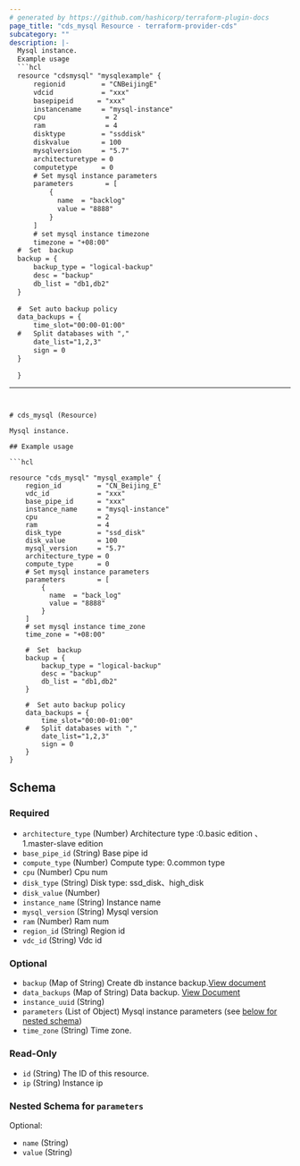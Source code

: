 ```yaml
---
# generated by https://github.com/hashicorp/terraform-plugin-docs
page_title: "cds_mysql Resource - terraform-provider-cds"
subcategory: ""
description: |-
  Mysql instance.
  Example usage
  ```hcl
  resource "cdsmysql" "mysqlexample" {
      regionid         = "CNBeijingE"
      vdcid            = "xxx"
      basepipeid      = "xxx"
      instancename     = "mysql-instance"
      cpu               = 2
      ram               = 4
      disktype         = "ssddisk"
      diskvalue        = 100
      mysqlversion     = "5.7"
      architecturetype = 0
      computetype      = 0
      # Set mysql instance parameters
      parameters        = [
          {
            name  = "backlog"
            value = "8888"
          }
      ]
      # set mysql instance timezone
      timezone = "+08:00"
  #  Set  backup
  backup = {
      backup_type = "logical-backup"
      desc = "backup"
      db_list = "db1,db2"
  }
  
  #  Set auto backup policy
  data_backups = {
      time_slot="00:00-01:00"
  #   Split databases with ","
      date_list="1,2,3"
      sign = 0
  }
  
  }
  ```
---
```


# cds_mysql (Resource)

Mysql instance.

## Example usage

```hcl

resource "cds_mysql" "mysql_example" {
    region_id         = "CN_Beijing_E"
    vdc_id            = "xxx"
    base_pipe_id      = "xxx"
    instance_name     = "mysql-instance"
    cpu               = 2
    ram               = 4
    disk_type         = "ssd_disk"
    disk_value        = 100
    mysql_version     = "5.7"
    architecture_type = 0
    compute_type      = 0
    # Set mysql instance parameters
    parameters        = [
        {
          name  = "back_log"
          value = "8888"
        }
    ]
    # set mysql instance time_zone
    time_zone = "+08:00"

    #  Set  backup
    backup = {
        backup_type = "logical-backup"
        desc = "backup"
        db_list = "db1,db2"
    }

    #  Set auto backup policy
    data_backups = {
        time_slot="00:00-01:00"
    #   Split databases with ","
        date_list="1,2,3"
        sign = 0
    }
}

```



<!-- schema generated by tfplugindocs -->
## Schema

### Required

- `architecture_type` (Number) Architecture type :0.basic edition 、1.master-slave edition
- `base_pipe_id` (String) Base pipe id
- `compute_type` (Number) Compute type: 0.common type
- `cpu` (Number) Cpu num
- `disk_type` (String) Disk type: ssd_disk、high_disk
- `disk_value` (Number)
- `instance_name` (String) Instance name
- `mysql_version` (String) Mysql version
- `ram` (Number) Ram num
- `region_id` (String) Region id
- `vdc_id` (String) Vdc id

### Optional

- `backup` (Map of String) Create db instance backup.[View document](https://github.com/capitalonline/openapi/blob/master/MySQL%E6%A6%82%E8%A7%88.md#16createbackup)
- `data_backups` (Map of String) Data backup. [View Document](https://github.com/capitalonline/openapi/blob/master/MySQL%E6%A6%82%E8%A7%88.md#20modifydbbackuppolicy)
- `instance_uuid` (String)
- `parameters` (List of Object) Mysql instance parameters (see [below for nested schema](#nestedatt--parameters))
- `time_zone` (String) Time zone.

### Read-Only

- `id` (String) The ID of this resource.
- `ip` (String) Instance ip

<a id="nestedatt--parameters"></a>
### Nested Schema for `parameters`

Optional:

- `name` (String)
- `value` (String)
